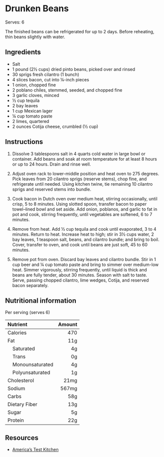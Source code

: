 # Drunken Beans

Serves: 6

The finished beans can be refrigerated for up to 2 days. Before reheating, thin beans slightly with water.

## Ingredients

* Salt
* 1 pound (2½ cups) dried pinto beans, picked over and rinsed
* 30 sprigs fresh cilantro (1 bunch)
* 4 slices bacon, cut into ¼-inch pieces
* 1 onion, chopped fine
* 2 poblano chiles, stemmed, seeded, and chopped fine
* 3 garlic cloves, minced
* ½ cup tequila
* 2 bay leaves
* 1 cup Mexican lager
* ¼ cup tomato paste
* 2 limes, quartered
* 2 ounces Cotija cheese, crumbled (½ cup)

## Instructions

1. Dissolve 3 tablespoons salt in 4 quarts cold water in large bowl or container. Add beans and soak at room temperature for at least 8 hours or up to 24 hours. Drain and rinse well.

2. Adjust oven rack to lower-middle position and heat oven to 275 degrees. Pick leaves from 20 cilantro sprigs (reserve stems), chop fine, and refrigerate until needed. Using kitchen twine, tie remaining 10 cilantro sprigs and reserved stems into bundle.

3. Cook bacon in Dutch oven over medium heat, stirring occasionally, until crisp, 5 to 8 minutes. Using slotted spoon, transfer bacon to paper towel–lined bowl and set aside. Add onion, poblanos, and garlic to fat in pot and cook, stirring frequently, until vegetables are softened, 6 to 7 minutes.

4. Remove from heat. Add ½ cup tequila and cook until evaporated, 3 to 4 minutes. Return to heat. Increase heat to high; stir in 3½ cups water, 2 bay leaves, 1 teaspoon salt, beans, and cilantro bundle; and bring to boil. Cover, transfer to oven, and cook until beans are just soft, 45 to 60 minutes.

5. Remove pot from oven. Discard bay leaves and cilantro bundle. Stir in 1 cup beer and ¼ cup tomato paste and bring to simmer over medium-low heat. Simmer vigorously, stirring frequently, until liquid is thick and beans are fully tender, about 30 minutes. Season with salt to taste. Serve, passing chopped cilantro, lime wedges, Cotija, and reserved bacon separately.

## Nutritional information

Per serving (serves 6)

Nutrient              | Amount
:-------------------- | -----:
Calories              | 470
Fat                   | 11g
&emsp;Saturated       | 4g
&emsp;Trans           | 0g
&emsp;Monounsaturated | 4g
&emsp;Polyunsaturated | 1g
Cholesterol           | 21mg
Sodium                | 567mg
Carbs                 | 58g
Dietary Fiber         | 13g
Sugar                 | 5g
Protein               | 22g

## Resources

* [America’s Test Kitchen](https://www.americastestkitchen.com/recipes/8203-drunken-beans)
